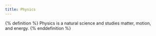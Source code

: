 ```yaml
---
title: Physics
---
```


{% definition %}
Physics is a natural science and studies matter, motion, and energy.
{% enddefinition %}
